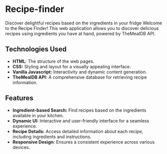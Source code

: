 # Recipe-finder
  Discover delightful recipes based on the ingredients in your fridge
  Welcome to the Recipe Finder! This web application allows you to discover delicious recipes using ingredients you have at hand, powered by TheMealDB API.

## Technologies Used
- **HTML**: The structure of the web pages.
- **CSS:** Styling and layout for a visually appealing interface.
- **Vanilla Javascript:** Interactivity and dynamic content generation.
- **TheMealDB API:** A comprehensive database for retrieving recipe information.

## Features
- **Ingredient-based Search:** Find recipes based on the ingredients available in your kitchen.
- **Dynamic UI:** Interactive and user-friendly interface for a seamless experience.
- **Recipe Details:** Access detailed information about each recipe, including ingredients and instructions.
- **Responsive Design:** Ensures a consistent experience across various devices.
